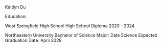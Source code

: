 Kaitlyn Du

Education:

West Springfield High School
High School Diploma
2020 - 2024

Northeastern University
Bachelor of Science
Major: Data Science
Expected Graduation Date: April 2028

